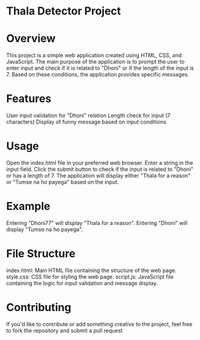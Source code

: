 # Thala Detector Project
# Overview
This project is a simple web application created using HTML, CSS, and JavaScript. The main purpose of the application is to prompt the user to enter input and check if it is related to "Dhoni" or if the length of the input is 7. Based on these conditions, the application provides specific messages.

# Features
User input validation for "Dhoni" relation
Length check for input (7 characters)
Display of funny message based on input conditions

# Usage
Open the index.html file in your preferred web browser.
Enter a string in the input field.
Click the submit button to check if the input is related to "Dhoni" or has a length of 7.
The application will display either "Thala for a reason" or "Tumse na ho payega" based on the input.

# Example
Entering "Dhoni77" will display "Thala for a reason".
Entering "Dhoni" will display "Tumse na ho payega".

# File Structure
index.html: Main HTML file containing the structure of the web page.
style.css: CSS file for styling the web page.
script.js: JavaScript file containing the logic for input validation and message display.

# Contributing
If you'd like to contribute or add something creative to the project, feel free to fork the repository and submit a pull request
